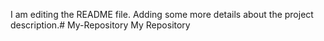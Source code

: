 I am editing the README file. Adding some more details about the project description.# My-Repository
My Repository
